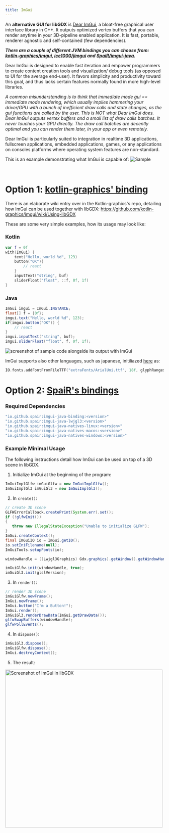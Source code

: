 ```yaml
---
title: ImGui
---
```

An **alternative GUI for libGDX** is [Dear ImGui](https://github.com/ocornut/imgui), a bloat-free graphical user interface library in C++. It outputs optimized vertex buffers that you can render anytime in your 3D-pipeline enabled application. It is fast, portable, renderer agnostic and self-contained (few dependencies).

_**There are a couple of different JVM bindings you can choose from: [kotlin-graphics/imgui](https://github.com/kotlin-graphics/imgui), [ice1000/jimgui](https://github.com/ice1000/jimgui) and [SpaiR/imgui-java](https://github.com/SpaiR/imgui-java).**_

Dear ImGui is designed to enable fast iteration and empower programmers to create content creation tools and visualization/ debug tools (as opposed to UI for the average end-user). It favors simplicity and productivity toward this goal, and thus lacks certain features normally found in more high-level libraries.

_A common misunderstanding is to think that immediate mode gui == immediate mode rendering, which usually implies hammering your driver/GPU with a bunch of inefficient draw calls and state changes, as the gui functions are called by the user. This is NOT what Dear ImGui does. Dear ImGui outputs vertex buffers and a small list of draw calls batches. It never touches your GPU directly. The draw call batches are decently optimal and you can render them later, in your app or even remotely._

Dear ImGui is particularly suited to integration in realtime 3D applications, fullscreen applications, embedded applications, games, or any applications on consoles platforms where operating system features are non-standard. 

This is an example demonstrating what ImGui is capable of:
![Sample](https://cloud.githubusercontent.com/assets/8225057/20628927/33e14cac-b329-11e6-80f6-9524e93b048a.png)

<br/>

# Option 1: [kotlin-graphics' binding](https://github.com/kotlin-graphics/imgui)

There is an elaborate wiki entry over in the Kotlin-graphics's repo, detailing how ImGui can be used together with libGDX: https://github.com/kotlin-graphics/imgui/wiki/Using-libGDX

These are some very simple examples, how its usage may look like: 

### Kotlin
```kotlin
var f = 0f
with(ImGui) {
    text("Hello, world %d", 123)
    button("OK"){
        // react
    }
    inputText("string", buf)
    sliderFloat("float", ::f, 0f, 1f)
}
```

### Java
```java
ImGui imgui = ImGui.INSTANCE;
float[] f = {0f};
imgui.text("Hello, world %d", 123);
if(imgui.button("OK")) {
    // react
}
imgui.inputText("string", buf);
imgui.sliderFloat("float", f, 0f, 1f);
```

![screenshot of sample code alongside its output with ImGui](http://i.imgur.com/KOhZQTu.png)

ImGui supports also other languages, such as japanese, initiliazed [here](https://github.com/pakoito/imgui/blob/master/src/test/kotlin/imgui/gl/test%20lwjgl.kt#L79) as:

```kotlin
IO.fonts.addFontFromFileTTF("extraFonts/ArialUni.ttf", 18f, glyphRanges = IO.fonts.glyphRangesJapanese)!!
```

# Option 2: [SpaiR's bindings](https://github.com/SpaiR/imgui-java)
### Required Dependencies
```groovy
"io.github.spair:imgui-java-binding:<version>"
"io.github.spair:imgui-java-lwjgl3:<version>"
"io.github.spair:imgui-java-natives-linux:<version>"
"io.github.spair:imgui-java-natives-macos:<version>"
"io.github.spair:imgui-java-natives-windows:<version>"
```

### Example Minimal Usage
The following instructions detail how ImGui can be used on top of a 3D scene in libGDX.

1. Initialize ImGui at the beginning of the program:
```java
ImGuiImplGlfw imGuiGlfw = new ImGuiImplGlfw();
ImGuiImplGl3 imGuiGl3 = new ImGuiImplGl3();
```

2. In `create()`:
```java
// create 3D scene
GLFWErrorCallback.createPrint(System.err).set();
if (!glfwInit())
{
   throw new IllegalStateException("Unable to initialize GLFW");
}
ImGui.createContext();
final ImGuiIO io = ImGui.getIO();
io.setIniFilename(null);
ImGuiTools.setupFonts(io);

windowHandle = ((Lwjgl3Graphics) Gdx.graphics).getWindow().getWindowHandle();

imGuiGlfw.init(windowHandle, true);
imGuiGl3.init(glslVersion);
```

3. In `render()`:
```java
// render 3D scene
imGuiGlfw.newFrame();
ImGui.newFrame();
ImGui.button("I'm a Button!");
ImGui.render();
imGuiGl3.renderDrawData(ImGui.getDrawData());
glfwSwapBuffers(windowHandle);
glfwPollEvents();
```

4. In `dispose()`:
```java
imGuiGl3.dispose();
imGuiGlfw.dispose();
ImGui.destroyContext();
```

5. The result:
<img src="https://i.imgur.com/cnfOMDR.png" alt="Screenshot of ImGui in libGDX" width="500"/>
